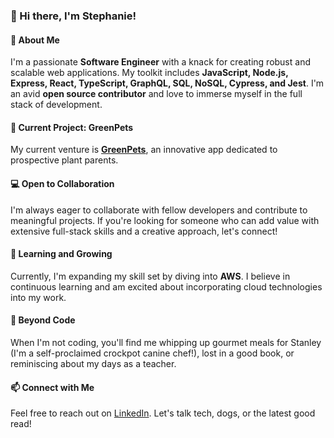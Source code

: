 ### 👋 Hi there, I'm Stephanie!

#### 🚀 About Me
I'm a passionate **Software Engineer** with a knack for creating robust and scalable web applications. My toolkit includes **JavaScript, Node.js, Express, React, TypeScript, GraphQL, SQL, NoSQL, Cypress, and Jest**. I'm an avid **open source contributor** and love to immerse myself in the full stack of development.

#### 🌷 Current Project: GreenPets
My current venture is **[GreenPets](https://github.com/Los-Terremotos/GreenPets)**, an innovative app dedicated to prospective plant parents. 

#### 💻 Open to Collaboration
I'm always eager to collaborate with fellow developers and contribute to meaningful projects. If you're looking for someone who can add value with extensive full-stack skills and a creative approach, let's connect!

#### 🌱 Learning and Growing
Currently, I'm expanding my skill set by diving into **AWS**. I believe in continuous learning and am excited about incorporating cloud technologies into my work.

#### 📖 Beyond Code
When I'm not coding, you'll find me whipping up gourmet meals for Stanley (I'm a self-proclaimed crockpot canine chef!), lost in a good book, or reminiscing about my days as a teacher.

#### 📫 Connect with Me
Feel free to reach out on [LinkedIn](https://www.linkedin.com/in/stephanie-t-serrano/). Let's talk tech, dogs, or the latest good read!
